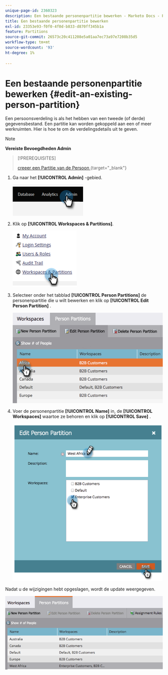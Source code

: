 ```yaml
---
unique-page-id: 2360323
description: Een bestaande personenpartitie bewerken - Marketo Docs - Productdocumentatie
title: Een bestaande personenpartitie bewerken
exl-id: 23353e93-f0f0-4f0d-b833-d870ff345b1a
feature: Partitions
source-git-commit: 26573c20c411208e5a01aa7ec73a97e7208b35d5
workflow-type: tm+mt
source-wordcount: '93'
ht-degree: 1%

---
```


# Een bestaande personenpartitie bewerken {#edit-an-existing-person-partition}

Een persoonsverdeling is als het hebben van een tweede (of derde) gegevensbestand. Een partitie kan worden gekoppeld aan een of meer werkruimten. Hier is hoe te om de verdelingsdetails uit te geven.

>[!NOTE]
>
>**Vereiste Bevoegdheden Admin**

>[!PREREQUISITES]
>
>[ creeer een Partitie van de Persoon ](/help/marketo/product-docs/administration/workspaces-and-person-partitions/create-a-person-partition.md){target="_blank"}

1. Ga naar het **[!UICONTROL Admin]** -gebied.

   ![](assets/edit-an-existing-person-partition-1.png)

1. Klik op **[!UICONTROL Workspaces & Partitions]**.

   ![](assets/edit-an-existing-person-partition-2.png)

1. Selecteer onder het tabblad **[!UICONTROL Person Partitions]** de personenpartitie die u wilt bewerken en klik op **[!UICONTROL Edit Person Partition]** .

   ![](assets/edit-an-existing-person-partition-3.png)

1. Voer de personenpartitie **[!UICONTROL Name]** in, de **[!UICONTROL Workspaces]** waartoe ze behoren en klik op **[!UICONTROL Save]** .

   ![](assets/edit-an-existing-person-partition-4.png)

Nadat u de wijzigingen hebt opgeslagen, wordt de update weergegeven.

![](assets/edit-an-existing-person-partition-5.png)
